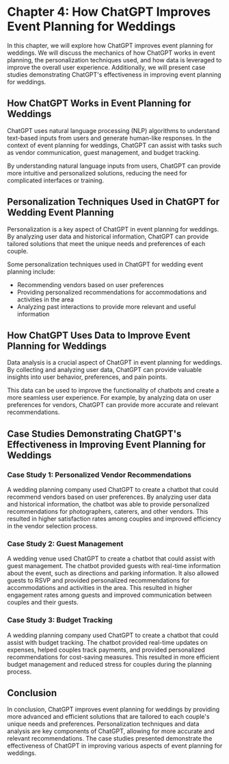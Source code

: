 Chapter 4: How ChatGPT Improves Event Planning for Weddings
===========================================================

In this chapter, we will explore how ChatGPT improves event planning for weddings. We will discuss the mechanics of how ChatGPT works in event planning, the personalization techniques used, and how data is leveraged to improve the overall user experience. Additionally, we will present case studies demonstrating ChatGPT's effectiveness in improving event planning for weddings.

How ChatGPT Works in Event Planning for Weddings
------------------------------------------------

ChatGPT uses natural language processing (NLP) algorithms to understand text-based inputs from users and generate human-like responses. In the context of event planning for weddings, ChatGPT can assist with tasks such as vendor communication, guest management, and budget tracking.

By understanding natural language inputs from users, ChatGPT can provide more intuitive and personalized solutions, reducing the need for complicated interfaces or training.

Personalization Techniques Used in ChatGPT for Wedding Event Planning
---------------------------------------------------------------------

Personalization is a key aspect of ChatGPT in event planning for weddings. By analyzing user data and historical information, ChatGPT can provide tailored solutions that meet the unique needs and preferences of each couple.

Some personalization techniques used in ChatGPT for wedding event planning include:

* Recommending vendors based on user preferences
* Providing personalized recommendations for accommodations and activities in the area
* Analyzing past interactions to provide more relevant and useful information

How ChatGPT Uses Data to Improve Event Planning for Weddings
------------------------------------------------------------

Data analysis is a crucial aspect of ChatGPT in event planning for weddings. By collecting and analyzing user data, ChatGPT can provide valuable insights into user behavior, preferences, and pain points.

This data can be used to improve the functionality of chatbots and create a more seamless user experience. For example, by analyzing data on user preferences for vendors, ChatGPT can provide more accurate and relevant recommendations.

Case Studies Demonstrating ChatGPT's Effectiveness in Improving Event Planning for Weddings
-------------------------------------------------------------------------------------------

### Case Study 1: Personalized Vendor Recommendations

A wedding planning company used ChatGPT to create a chatbot that could recommend vendors based on user preferences. By analyzing user data and historical information, the chatbot was able to provide personalized recommendations for photographers, caterers, and other vendors. This resulted in higher satisfaction rates among couples and improved efficiency in the vendor selection process.

### Case Study 2: Guest Management

A wedding venue used ChatGPT to create a chatbot that could assist with guest management. The chatbot provided guests with real-time information about the event, such as directions and parking information. It also allowed guests to RSVP and provided personalized recommendations for accommodations and activities in the area. This resulted in higher engagement rates among guests and improved communication between couples and their guests.

### Case Study 3: Budget Tracking

A wedding planning company used ChatGPT to create a chatbot that could assist with budget tracking. The chatbot provided real-time updates on expenses, helped couples track payments, and provided personalized recommendations for cost-saving measures. This resulted in more efficient budget management and reduced stress for couples during the planning process.

Conclusion
----------

In conclusion, ChatGPT improves event planning for weddings by providing more advanced and efficient solutions that are tailored to each couple's unique needs and preferences. Personalization techniques and data analysis are key components of ChatGPT, allowing for more accurate and relevant recommendations. The case studies presented demonstrate the effectiveness of ChatGPT in improving various aspects of event planning for weddings.
